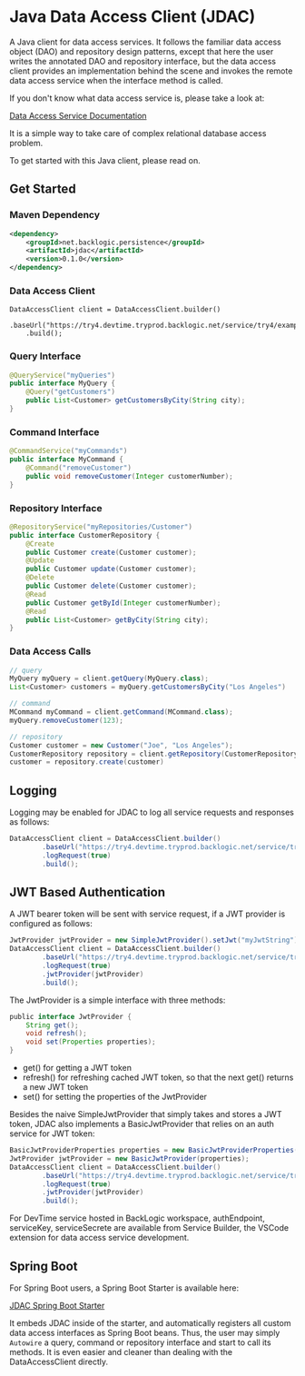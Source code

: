 # Java Data Access Client (JDAC)

A Java client for data access services. It follows the familiar data access object (DAO) and 
repository design patterns, except that here the user writes the annotated DAO and repository interface, 
but the data access client provides an implementation behind the scene and invokes 
the remote data access service when the interface method is called.  

If you don't know what data access service is, please take a look at:  

[Data Access Service Documentation](https://docs.backlogic.net/#/DataAccessService)  

It is a simple way to take care of complex relational database access problem.

To get started with this Java client, please read on.

## Get Started

### Maven Dependency

```xml
<dependency>
    <groupId>net.backlogic.persistence</groupId>
    <artifactId>jdac</artifactId>
    <version>0.1.0</version>
</dependency>
``` 

### Data Access Client

```goovy
DataAccessClient client = DataAccessClient.builder()
	.baseUrl("https://try4.devtime.tryprod.backlogic.net/service/try4/example")
	.build();
```

### Query Interface

```java
@QueryService("myQueries")
public interface MyQuery {
	@Query("getCustomers")
	public List<Customer> getCustomersByCity(String city);
}
```

### Command Interface

``` java
@CommandService("myCommands")
public interface MyCommand {
	@Command("removeCustomer")
	public void removeCustomer(Integer customerNumber);
}
```

### Repository Interface

``` java
@RepositoryService("myRepositories/Customer")
public interface CustomerRepository {
	@Create
	public Customer create(Customer customer);
	@Update
	public Customer update(Customer customer);
	@Delete
	public Customer delete(Customer customer);
	@Read
	public Customer getById(Integer customerNumber);
	@Read
	public List<Customer> getByCity(String city);
}
```

### Data Access Calls

```groovy
// query
MyQuery myQuery = client.getQuery(MyQuery.class);
List<Customer> customers = myQuery.getCustomersByCity("Los Angeles")

// command
MCommand myCommand = client.getCommand(MCommand.class);
myQuery.removeCustomer(123);

// repository
Customer customer = new Customer("Joe", "Los Angeles");
CustomerRepository repository = client.getRepository(CustomerRepository.class);
customer = repository.create(customer)
```

## Logging

Logging may be enabled for JDAC to log all service requests and responses as follows:

```groovy
DataAccessClient client = DataAccessClient.builder()
        .baseUrl("https://try4.devtime.tryprod.backlogic.net/service/try4/example")
        .logRequest(true)
        .build();
```

## JWT Based Authentication

A JWT bearer token will be sent with service request, if a JWT provider is configured as follows:

```groovy
JwtProvider jwtProvider = new SimpleJwtProvider().setJwt("myJwtString")
DataAccessClient client = DataAccessClient.builder()
        .baseUrl("https://try4.devtime.tryprod.backlogic.net/service/try4/example")
        .logRequest(true)
        .jwtProvider(jwtProvider)
        .build();
```

The JwtProvider is a simple interface with three methods:

```groovy
public interface JwtProvider {
    String get();
    void refresh();
    void set(Properties properties);
}
```

- get() for getting a JWT token
- refresh() for refreshing cached JWT token, so that the next get() returns a new JWT token
- set() for setting the properties of the JwtProvider

Besides the naive SimpleJwtProvider that simply takes and stores a JWT token, JDAC also implements
a BasicJwtProvider that relies on an auth service for JWT token:

```groovy
BasicJwtProviderProperties properties = new BasicJwtProviderProperties(authEndpoint, serviceKey, serviceSecrete);
JwtProvider jwtProvider = new BasicJwtProvider(properties);
DataAccessClient client = DataAccessClient.builder()
        .baseUrl("https://try4.devtime.tryprod.backlogic.net/service/try4/example")
        .logRequest(true)
        .jwtProvider(jwtProvider)
        .build();
```

For DevTime service hosted in BackLogic workspace, authEndpoint, serviceKey, serviceSecrete are available 
from Service Builder, the VSCode extension for data access service development.

## Spring Boot

For Spring Boot users, a Spring Boot Starter is available here:  

[JDAC Spring Boot Starter](https://github.com/bklogic/jdac-spring-boot-starter)

It embeds JDAC inside of the starter, and automatically registers all custom data access interfaces as Spring Boot beans. 
Thus, the user may simply `Autowire` a query, command or repository interface and start to call its methods. 
It is even easier and cleaner than dealing with the DataAccessClient directly. 



